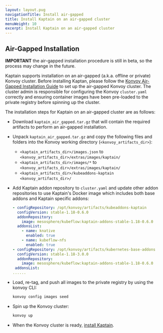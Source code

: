 ```yaml
---
layout: layout.pug
navigationTitle: Install air-gapped
title: Install Kaptain on an air-gapped cluster
menuWeight: 10
excerpt: Install Kaptain on an air-gapped cluster
---
```


## Air-Gapped Installation

**IMPORTANT** the air-gapped installation procedure is still in beta, so the process may change in the future.

Kaptain supports installation on an air-gapped (a.k.a. offline or private) Konvoy cluster.
Before installing Kaptan, please follow the [Konvoy Air-Gapped Installation Guide](https://docs.d2iq.com/ksphere/konvoy/1.5/install/install-airgapped/)
to set up the air-gapped Konvoy cluster. The cluster admin is responsible for configuring the
Konvoy `cluster.yaml` correctly and ensuring container images have been pre-loaded to the private
registry before spinning up the cluster.

The installation steps for Kaptain on an air-gapped cluster are as follows:

* Download `kaptain_air_gapped.tar.gz` that will contain the required artifacts to perform an air-gapped installation.

* Unpack `kaptain_air_gapped.tar.gz` and copy the following files and folders into the Konvoy working directory (`<konvoy_artifacts_dir>`):
    * `<kaptain_artifacts_dir>/images.json` to `<konvoy_artifacts_dir>/extras/images/kaptain/`
    * `<kaptain_artifacts_dir>/images/*` to `<konvoy_artifacts_dir>/extras/images/kaptain/`
    * `<kaptain_artifacts_dir>/kubeaddons-kaptain` `<konvoy_artifacts_dir>/`

* Add Kaptain addon repository to `cluster.yaml` and update other addon repositories to use Kaptain's Docker
 image which includes both base addons and Kaptain specific addons:
	```yaml
    - configRepository: /opt/konvoy/artifacts/kubeaddons-kaptain
      configVersion: stable-1.18-0.6.0
      addonRepository:
        image: mesosphere/kubeflow:kaptain-addons-stable-1.18-0.6.0
      addonsList:
        - name: knative
          enabled: true
        - name: kubeflow-nfs
          enabled: true
    - configRepository: /opt/konvoy/artifacts/kubernetes-base-addons
      configVersion: stable-1.18-3.0.0
      addonRepository:
        image: mesosphere/kubeflow:kaptain-addons-stable-1.18-0.6.0
     addonsList:
    ......
	```
* Load, re-tag, and push all images to the private registry by using the konvoy CLI:
    ```bash
    konvoy config images seed
    ```

* Spin up the Konvoy cluster:
    ```bash
    konvoy up
    ```

* When the Konvoy cluster is ready, [install Kaptain](../konvoy/).
